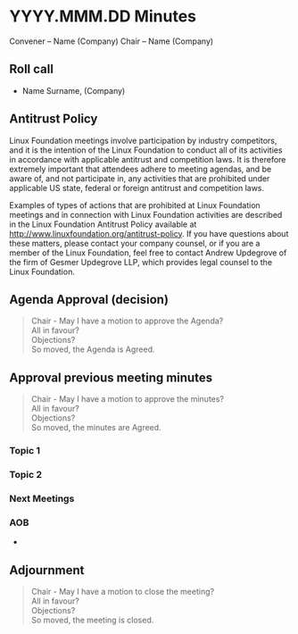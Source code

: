 # YYYY.MMM.DD <Name Working Group> Minutes

Convener – Name (Company)
Chair – Name (Company)
  
## Roll call
* Name Surname, (Company)  
  
## Antitrust Policy
Linux Foundation meetings involve participation by industry competitors, and it is the intention of the Linux Foundation to conduct all of its activities in accordance with applicable antitrust and competition laws. It is therefore extremely important that attendees adhere to meeting agendas, and be aware of, and not participate in, any activities that are prohibited under applicable US state, federal or foreign antitrust and competition laws.

Examples of types of actions that are prohibited at Linux Foundation meetings and in connection with Linux Foundation activities are described in the Linux Foundation Antitrust Policy available at http://www.linuxfoundation.org/antitrust-policy. If you have questions about these matters, please contact your company counsel, or if you are a member of the Linux Foundation, feel free to contact Andrew Updegrove of the firm of Gesmer Updegrove LLP, which provides legal counsel to the Linux Foundation.
  
## Agenda Approval (decision) 
  
> Chair - May I have a motion to approve the Agenda?<br>
          All in favour?<br>
           Objections?<br>
          So moved, the Agenda is Agreed.
  
## Approval previous meeting minutes
> Chair - May I have a motion to approve the minutes?<br>
          All in favour?<br>
           Objections?<br>
          So moved, the minutes are Agreed.  
 
### Topic 1

### Topic 2

### Next Meetings

### AOB
* 

## Adjournment
  > Chair - May I have a motion to close the meeting?<br>
          All in favour?<br>
          Objections?<br>
          So moved, the meeting is closed.
